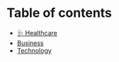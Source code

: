 # Table of contents

* [🩺 Healthcare](README.md)
* [Business](business.md)
* [Technology](technology.md)
